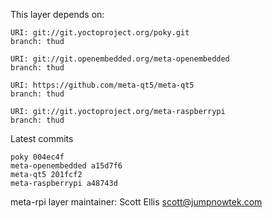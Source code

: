 This layer depends on:

    URI: git://git.yoctoproject.org/poky.git
    branch: thud

    URI: git://git.openembedded.org/meta-openembedded
    branch: thud

    URI: https://github.com/meta-qt5/meta-qt5
    branch: thud

    URI: git://git.yoctoproject.org/meta-raspberrypi
    branch: thud

Latest commits

    poky 004ec4f
    meta-openembedded a15d7f6
    meta-qt5 201fcf2
    meta-raspberrypi a48743d

meta-rpi layer maintainer: Scott Ellis <scott@jumpnowtek.com>
